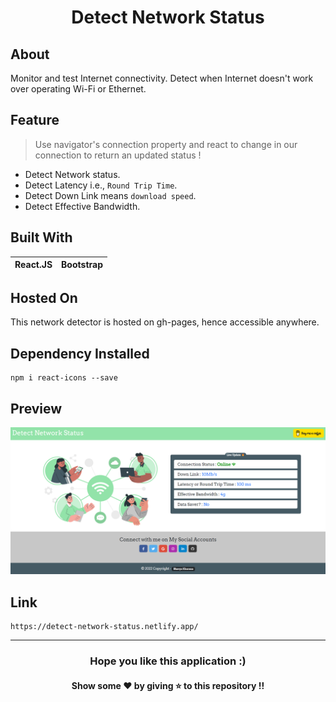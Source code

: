 <h1 align='center'>Detect Network Status</h1>

## About 
Monitor and test Internet connectivity. Detect when Internet doesn't work over operating Wi-Fi or Ethernet.

## Feature
> Use navigator's connection property and react to change in our connection to return an updated status !

* Detect Network status.
* Detect Latency i.e., `Round Trip Time`.
* Detect Down Link means `download speed`.
* Detect Effective Bandwidth.

## Built With
|React.JS|Bootstrap|
|---|---|

## Hosted On
This network detector is hosted on gh-pages, hence accessible anywhere.

## Dependency Installed
```
npm i react-icons --save
```

## Preview
![preview](https://github.com/TheNewC0der-24/Detect-Network-Status/blob/master/Preview/Preview.png)

## Link
```
https://detect-network-status.netlify.app/
```

--- 
<h3 align='center'>Hope you like this application :)</h3>
<h4 align='center'>Show some ❤️ by giving ⭐ to this repository !!</h4>

